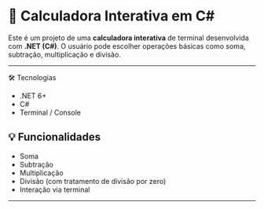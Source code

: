 # 🧮 Calculadora Interativa em C#

Este é um projeto de uma **calculadora interativa** de terminal desenvolvida com **.NET (C#)**. O usuário pode escolher operações básicas como soma, subtração, multiplicação e divisão.

---

🛠️ Tecnologias
- .NET 6+
- C#
- Terminal / Console

## 💡 Funcionalidades

- Soma
- Subtração
- Multiplicação
- Divisão (com tratamento de divisão por zero)
- Interação via terminal

---
